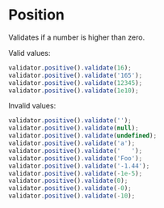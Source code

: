 # Position

Validates if a number is higher than zero.

Valid values:

```js
validator.positive().validate(16);
validator.positive().validate('165');
validator.positive().validate(12345);
validator.positive().validate(1e10);
```

Invalid values:

```js
validator.positive().validate('');
validator.positive().validate(null);
validator.positive().validate(undefined);
validator.positive().validate('a');
validator.positive().validate('   ');
validator.positive().validate('Foo');
validator.positive().validate('-1.44');
validator.positive().validate(-1e-5);
validator.positive().validate(0);
validator.positive().validate(-0);
validator.positive().validate(-10);
```
